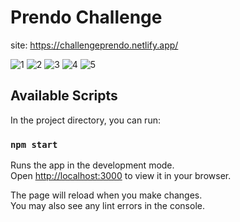 # Prendo Challenge

site: https://challengeprendo.netlify.app/

![1](https://user-images.githubusercontent.com/84545725/209749244-68704620-3ed2-48ee-af4f-b4877970775c.jpeg)
![2](https://user-images.githubusercontent.com/84545725/209749259-9cf7e9a2-e87e-4ce7-8117-a95776c0baab.jpeg)
![3](https://user-images.githubusercontent.com/84545725/209749312-14e9612a-0e79-44f5-a890-c81fc00d1b57.jpeg)
![4](https://user-images.githubusercontent.com/84545725/209749335-d4439068-6004-4e97-8e0a-9b42c864a35e.jpeg)
![5](https://user-images.githubusercontent.com/84545725/209749348-10540f4c-53ae-4a70-badd-9b0928bae546.jpeg)

## Available Scripts

In the project directory, you can run:

### `npm start`

Runs the app in the development mode.\
Open [http://localhost:3000](http://localhost:3000) to view it in your browser.

The page will reload when you make changes.\
You may also see any lint errors in the console.

